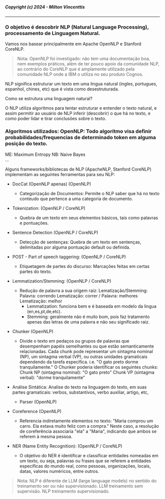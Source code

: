 ##### Copyright (c) 2024 - Milton Vincenttis

---

### O objetivo é descobrir NLP (Natural Language Processing), processamento de Linguagem Natural.
Vamos nos basear principalmente em Apache OpenNLP e Stanford CoreNLP.

>Nota: OpenNLP foi investigado: não tem uma documentação boa, nem exemplos práticos, além de ter pouco apoio da comunidade NLP,
>ao contrário do CoreNLP que é amplamente utilizado pela comunidade NLP onde a IBM o utiliza no seu produto Cognos.

NLP significa estruturar um texto em uma lingua natural (ingles, portugues, espanhol, chines, etc) 
que é vista como desestruturada.

Como se estrutura uma linguagem natural?

O NLP utiliza algoritmos para tentar estruturar e entender o texto natural, e assim permitir ao usuário de NLP
inferir (descobrir) o que há no texto, e como poder lidar e tirar conclusões sobre o texto.

### Algoritmos utilizados: OpenNLP: Todo algoritmo visa definir probabilidades/frequencias de determinado token em alguma posição do texto.
ME: Maximum Entropy 
NB: Naive Bayes     
...

Alguns frameworks/bibliotecas de NLP (ApacheNLP, Stanford CoreNLP) implementam as seguintes ferramentas para seu NLP:

* DocCat (OpenNLP apenas)            (OpenNLP)
  * Categorização de Documentos: Permite o NLP saber que há no texto conteudo que pertence a uma categoria de documento.
  
* Tokenization:                      (OpenNLP / CoreNLP)  
  * Quebra de um texto em seus elementos básicos, tais como palavras e pontuações. 

* Sentence Detection                 (OpenNLP / CoreNLP)
  * Detecção de sentenças: Quebra de um texto em sentenças, delimitadas por alguma pontuação default ou definida.

* POST - Part of speech taggering:   (OpenNLP / CoreNLP)
  * Etiquetagem de partes do discurso: Marcações feitas em certas partes do texto.

* Lemmatization/Stemming:            (OpenNLP / CoreNLP)
  * Redução de palavra a sua origem raiz: Lematização/Stemming: Palavra: correndo Lematização: correr / Palavra: melhores Lematização: melhor
    * Lemmatization: funciona bem e é baseada em modelo da lingua (en,es,pt,de,etc).
    * Stemming: geralmente não é muito bom, pois faz tratamento apenas das letras de uma palavra e não seu significado raiz.

* Chunker                            (OpenNLP)
  * Divide o texto em pedaços ou grupos de palavras que desempenham papéis semelhantes ou que estão semanticamente relacionadas. Cada chunk pode representar um sintagma nominal (NP), um sintagma verbal (VP), ou outras unidades gramaticais dependendo da tarefa específica.
  i.e. "O gato preto dorme tranquilamente." O Chunker poderia identificar os seguintes chunks: Chunk NP (sintagma nominal): "O gato preto" Chunk VP (sintagma verbal): "dorme tranquilamente"

* Análise Sintática: Analise do texto na linguagem do texto, em suas partes gramaticais: verbos, substantivos, verbo auxiliar, artigo, etc,
  * Parser                           (OpenNLP)

* Coreference                        (OpenNLP)
  * Referencia indiretamente elementos no texto: "Maria comprou um carro. Ela estava muito feliz com a compra." Neste caso, a resolução de coreferência associaria "ela" a "Maria", indicando que ambos se referem à mesma pessoa.
  
* NER (Name Entity Recognition):     (OpenNLP / CoreNLP)
  * O objetivo do NER é identificar e classificar entidades nomeadas em um texto, ou seja, palavras ou frases que se referem a entidades específicas do mundo real, como pessoas, organizações, locais, datas, valores numéricos, entre outros.
 
>Nota: NLP é diferente de LLM (large language models) no sentido do treinamento ser ou não supervisionado.
>LLM treinamento sem supervisão.
>NLP treinamento supervisionado.
